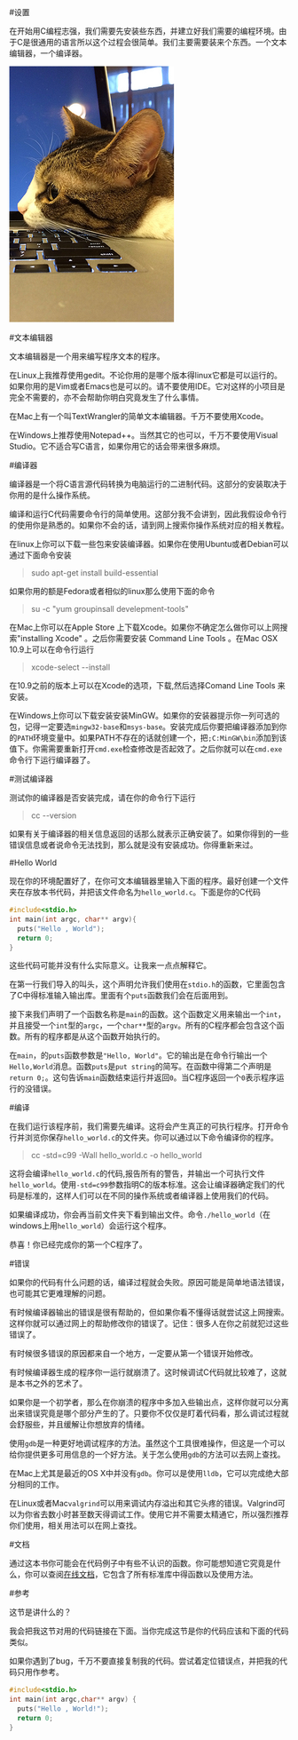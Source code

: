 #设置

  在开始用C编程志强，我们需要先安装些东西，并建立好我们需要的编程环境。由于C是很通用的语言所以这个过程会很简单。我们主要需要装来个东西。一个文本编辑器，一个编译器。


  ![Cat](./cattop.png)

#文本编辑器

  文本编辑器是一个用来编写程序文本的程序。

  在Linux上我推荐使用gedit。不论你用的是哪个版本得linux它都是可以运行的。如果你用的是Vim或者Emacs也是可以的。请不要使用IDE。它对这样的小项目是完全不需要的，亦不会帮助你明白究竟发生了什么事情。

  在Mac上有一个叫TextWrangler的简单文本编辑器。千万不要使用Xcode。

  在Windows上推荐使用Notepad++。当然其它的也可以，千万不要使用Visual Studio。它不适合写C语言，如果你用它的话会带来很多麻烦。

#编译器

  编译器是一个将C语言源代码转换为电脑运行的二进制代码。这部分的安装取决于你用的是什么操作系统。

  编译和运行C代码需要命令行的简单使用。这部分我不会讲到，因此我假设命令行的使用你是熟悉的。如果你不会的话，请到网上搜索你操作系统对应的相关教程。

  在linux上你可以下载一些包来安装编译器。如果你在使用Ubuntu或者Debian可以通过下面命令安装

  >sudo apt-get install build-essential

  如果你用的额是Fedora或者相似的linux那么使用下面的命令

  >su -c "yum groupinsall develepment-tools"

  在Mac上你可以在Apple Store 上下载Xcode。如果你不确定怎么做你可以上网搜索"installing Xcode" 。之后你需要安装 Command Line Tools 。在Mac OSX 10.9上可以在命令行运行 
  >xcode-select --install 

  在10.9之前的版本上可以在Xcode的选项，下载,然后选择Comand Line Tools 来安装。

  在Windows上你可以下载安装安装MinGW。如果你的安装器提示你一列可选的包，记得一定要选`mingw32-base`和`msys-base`。安装完成后你要把编译器添加到你的`PATH`环境变量中。如果PATH不存在的话就创建一个，把`;C:MinGW\bin`添加到该值下。你需需要重新打开`cmd.exe`检查修改是否起效了。之后你就可以在`cmd.exe`命令行下运行编译器了。

#测试编译器

  测试你的编译器是否安装完成，请在你的命令行下运行

  >cc --version

  如果有关于编译器的相关信息返回的话那么就表示正确安装了。如果你得到的一些错误信息或者说命令无法找到，那么就是没有安装成功。你得重新来过。

#Hello World

  现在你的环境配置好了，在你可文本编辑器里输入下面的程序。最好创建一个文件夹在存放本书代码，并把该文件命名为`hello_world.c`。下面是你的C代码

  ```c
  #include<stdio.h>
  int main(int argc, char** argv){
    puts("Hello , World");
    return 0;
  }
  ```
  这些代码可能并没有什么实际意义。让我来一点点解释它。

  在第一行我们导入的叫头，这个声明允许我们使用在`stdio.h`的函数，它里面包含了C中得标准输入输出库。里面有个`puts`函数我们会在后面用到。

  接下来我们声明了一个函数名称是`main`的函数。这个函数定义用来输出一个`int`，并且接受一个`int`型的`argc`，一个`char**`型的`argv`。所有的C程序都会包含这个函数。所有的程序都是从这个函数开始执行的。

  在`main`，的`puts`函数参数是`"Hello, World"`。它的输出是在命令行输出一个`Hello,World`消息。函数`puts`是`put string`的简写。在函数中得第二个声明是`return 0;`。这句告诉`main`函数结束运行并返回`0`。当C程序返回一个`0`表示程序运行的没错误。

#编译

  在我们运行该程序前，我们需要先编译。这将会产生真正的可执行程序。打开命令行并浏览你保存`hello_world.c`的文件夹。你可以通过以下命令编译你的程序。
  >cc -std=c99 -Wall hello_world.c -o hello_world

  这将会编译`hello_world.c`的代码,报告所有的警告，并输出一个可执行文件`hello_world`。使用`-std=c99`参数指明C的版本标准。这会让编译器确定我们的代码是标准的，这样人们可以在不同的操作系统或者编译器上使用我们的代码。

  如果编译成功，你会再当前文件夹下看到输出文件。命令`./hello_world`（在windows上用`hello_world`）会运行这个程序。

  恭喜！你已经完成你的第一个C程序了。

#错误

  如果你的代码有什么问题的话，编译过程就会失败。原因可能是简单地语法错误，也可能其它更难理解的问题。
  
  有时候编译器输出的错误是很有帮助的，但如果你看不懂得话就尝试这上网搜索。这样你就可以通过网上的帮助修改你的错误了。记住：很多人在你之前就犯过这些错误了。

  有时候很多错误的原因都来自一个地方，一定要从第一个错误开始修改。

  有时候编译器生成的程序你一运行就崩溃了。这时候调试C代码就比较难了，这就是本书之外的艺术了。

  如果你是一个初学者，那么在你崩溃的程序中多加入些输出点，这样你就可以分离出来错误究竟是哪个部分产生的了。只要你不仅仅是盯着代码看，那么调试过程就会舒服些，并且缓解让你想放弃的情绪。

  使用`gdb`是一种更好地调试程序的方法。虽然这个工具很难操作，但这是一个可以给你提供更多可用信息的一个好方法。关于怎么使用`gdb`的方法可以去网上查找。

  在Mac上尤其是最近的OS X中并没有`gdb`。你可以是使用`lldb`，它可以完成绝大部分相同的工作。

  在Linux或者Mac`valgrind`可以用来调试内存溢出和其它头疼的错误。Valgrind可以为你省去数小时甚至数天得调试工作。使用它并不需要太精通它，所以强烈推荐你们使用，相关用法可以在网上查找。

#文档
 
  通过这本书你可能会在代码例子中有些不认识的函数。你可能想知道它究竟是什么，你可以查阅[在线文档](http://en.cppreference.com/w/c)，它包含了所有标准库中得函数以及使用方法。

#参考

  这节是讲什么的？

  我会把我这节对用的代码链接在下面。当你完成这节是你的代码应该和下面的代码类似。

  如果你遇到了bug，千万不要直接复制我的代码。尝试着定位错误点，并把我的代码只用作参考。

  ```c
  #include<stdio.h>
  int main(int argc,char** argv) {
    puts("Hello , World!");
    return 0;
  }
  ```


